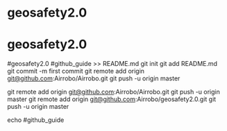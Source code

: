 # geosafety2.0
# geosafety2.0
#geosafety2.0
#github_guide >> README.md
git init
git add README.md
git commit -m first commit
git remote add origin git@github.com:Airrobo/Airrobo.git
git push -u origin master

git remote add origin git@github.com:Airrobo/Airrobo.git
git push -u origin master
git remote add origin git@github.com:Airrobo/geosafety2.0.git
git push -u origin master

echo #github_guide
